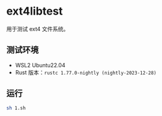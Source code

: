 # ext4libtest

用于测试 ext4 文件系统。

## 测试环境

- WSL2 Ubuntu22.04
- Rust 版本：`rustc 1.77.0-nightly (nightly-2023-12-28)`

## 运行

   ```bash
   sh 1.sh
   ```